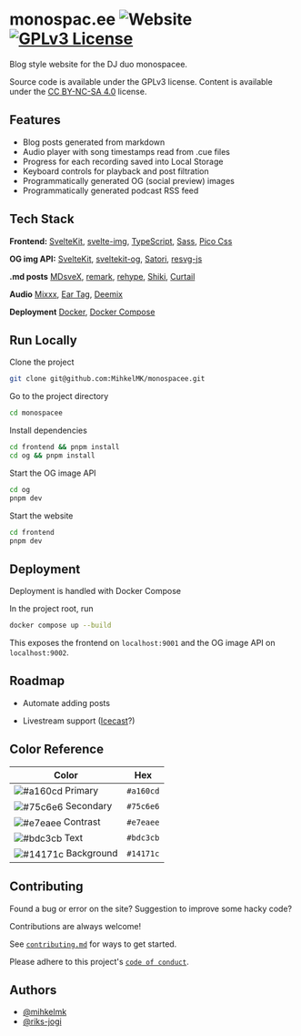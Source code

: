 # monospac.ee ![Website](https://img.shields.io/website?url=https%3A%2F%2Fmonospac.ee) [![GPLv3 License](https://img.shields.io/badge/License-GPL%20v3-yellow.svg)](https://opensource.org/licenses/)

Blog style website for the DJ duo monospacee.

Source code is available under the GPLv3 license. Content is available under the [CC BY-NC-SA 4.0](https://creativecommons.org/licenses/by-nc-sa/4.0/) license.

## Features

- Blog posts generated from markdown
- Audio player with song timestamps read from .cue files
- Progress for each recording saved into Local Storage
- Keyboard controls for playback and post filtration
- Programmatically generated OG (social preview) images
- Programmatically generated podcast RSS feed

## Tech Stack

**Frontend:** [SvelteKit](https://github.com/sveltejs/kit), [svelte-img](https://github.com/zerodevx/svelte-img), [TypeScript](https://github.com/microsoft/TypeScript), [Sass](https://github.com/sass/sass), [Pico Css](https://github.com/picocss/pico)

**OG img API:** [SvelteKit](https://github.com/sveltejs/kit), [sveltekit-og](https://github.com/etherCorps/sveltekit-og), [Satori](https://github.com/vercel/satori), [resvg-js](https://github.com/yisibl/resvg-js)

**.md posts** [MDsveX](https://github.com/pngwn/MDsveX), [remark](https://github.com/remarkjs/remark), [rehype](https://github.com/rehypejs/rehype), [Shiki](https://github.com/shikijs/shiki), [Curtail](https://github.com/Huluti/Curtail)

**Audio** [Mixxx](https://github.com/mixxxdj/mixxx), [Ear Tag](https://github.com/knuxify/eartag), [Deemix](https://www.reddit.com/r/deemix/)

**Deployment** [Docker](https://www.docker.com/), [Docker Compose](https://github.com/docker/compose)

## Run Locally

Clone the project

```bash
git clone git@github.com:MihkelMK/monospacee.git
```

Go to the project directory

```bash
cd monospacee
```

Install dependencies

```bash
cd frontend && pnpm install
cd og && pnpm install
```

Start the OG image API

```bash
cd og
pnpm dev
```

Start the website

```bash
cd frontend
pnpm dev
```

## Deployment

Deployment is handled with Docker Compose

In the project root, run

```bash
docker compose up --build
```

This exposes the frontend on `localhost:9001` and the OG image API on `localhost:9002`.

## Roadmap

- Automate adding posts

- Livestream support ([Icecast](https://icecast.org/)?)

## Color Reference

| Color                                                                                                                        | Hex       |
| ---------------------------------------------------------------------------------------------------------------------------- | --------- |
| <img valign='middle' alt='#a160cd' src='https://readme-swatches.vercel.app/a160cd?style=round&right=4&bottom=0'/> Primary    | `#a160cd` |
| <img valign='middle' alt='#75c6e6' src='https://readme-swatches.vercel.app/75c6e6?style=round&right=4&bottom=0'/> Secondary  | `#75c6e6` |
| <img valign='middle' alt='#e7eaee' src='https://readme-swatches.vercel.app/e7eaee?style=round&right=4&bottom=0'/> Contrast   | `#e7eaee` |
| <img valign='middle' alt='#bdc3cb' src='https://readme-swatches.vercel.app/bdc3cb?style=round&right=4&bottom=0'/> Text       | `#bdc3cb` |
| <img valign='middle' alt='#14171c' src='https://readme-swatches.vercel.app/14171c?style=round&right=4&bottom=0'/> Background | `#14171c` |

## Contributing

Found a bug or error on the site? Suggestion to improve some hacky code?

Contributions are always welcome!

See [`contributing.md`](./CONTRIBUTING.md) for ways to get started.

Please adhere to this project's [`code of conduct`](./CODE_OF_CONDUCT.md).

## Authors

- [@mihkelmk](https://github.com/MihkelMK)
- [@riks-jogi](https://github.com/riks-jogi/jdots)
